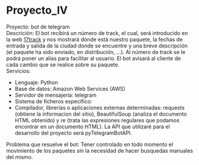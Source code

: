 # Proyecto_IV
Proyecto: bot de telegram  
Descrición: El bot recibirá un número de track, el cual, será introducido en la web [17track](http://www.17track.net/) y nos mostrará dónde está nuestro paquete, la fechas de entrada y salida de la ciudad donde se encuentre y una breve descripción (el paquete ha sido enviado, en distribución, ...). Al número de track se le podrá poner un alias para facilitar al usuario. El bot avisará al cliente de cada cambio que se realice sobre su paquete.  
Servicios:  
* Lenguaje: Python
* Base de datos: Amazon Web Services (AWS)
* Servidor de mensajería: telegram
* Sistema de ficheros específico:
* Compilador, librerías o aplicaciones externas determinadas: requests (obtiene la informacion del sitio), BeautifulSoup (analiza el documento HTML obtenido) y re (trata las expresiones regulares que podamos encontrar en un documento HTML). La API que utilizaré para el desarrollo del proyecto será pyTelegramBotAPI.

Problema que resuelve el bot: Tener controlado en todo momento el movimiento de los paquetes sin la necesidad de hacer busquedas manuales del mismo.  
